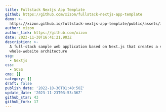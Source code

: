 ```yaml
---
title: Fullstack Nextjs App Template
github: https://github.com/xizon/fullstack-nextjs-app-template
demo: >-
  https://xizon.github.io/fullstack-nextjs-app-template/public/assets/images/screenshot.jpg
author: xizon
author_link: https://github.com/xizon
date: 2023-11-30T16:41:21.903Z
description: >-
  A full-stack sample web application based on Next.js that creates a simple
  whole-website architecture
ssg:
  - Nextjs
css:
  - SCSS
cms: []
category: []
draft: false
publish_date: '2022-10-30T01:48:50Z'
update_date: '2023-11-23T03:53:36Z'
github_star: 43
github_fork: 17
---
```

